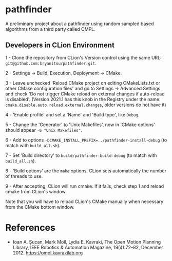 # pathfinder
A preliminary project about a pathfinder using random sampled based algorithms from a third party called OMPL.

## Developers in CLion Environment

1 - Clone the repository from CLion's Version control using the same URL:
`git@github.com:bryanitou/pathfinder.git`.

2 - Settings -> Build, Execution, Deployment -> CMake.

3 - Leave unchecked 'Reload CMake project on editing CMakeLists.txt or other CMake configuration files' and go to
Settings -> Advanced Settings and check 'Do not trigger CMake reload on external changes if auto-reload is disabled'.
(Version 2021.1 has this knob in the Registry under the name: `cmake.disable.auto.reload.external.changes`, older
versions do not have it)

4 - 'Enable profile' and set a 'Name' and 'Build type', like `Debug`.

5 - Change the 'Generator' to 'Unix Makefiles', now in 'CMake options' should appear `-G "Unix Makefiles"`.

6 - Add to options `-DCMAKE_INSTALL_PREFIX=../pathfinder-install-debug` (to match with `build_all.sh`).

7 - Set 'Build directory' to `build/pathfinder-build-debug` (to match with `build_all.sh`).

8 - 'Build options' are the `make` options. CLion sets automatically the number of threads to use.

9 - After accepting, CLion will run cmake. If it fails, check step 1 and reload cmake from CLion's window.

Note that you will have to reload CLion's CMake manually when necessary from the CMake bottom window.

# References

- Ioan A. Șucan, Mark Moll, Lydia E. Kavraki, The Open Motion Planning Library, IEEE Robotics & Automation Magazine, 19(4):72–82, December 2012. https://ompl.kavrakilab.org
